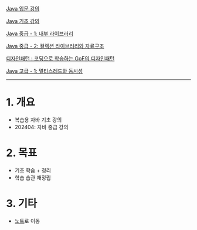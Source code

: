 [Java 입문 강의](https://inf.run/2zsZz)

[Java 기초 강의](https://inf.run/YQbQJ)

[Java 중급 - 1: 내부 라이브러리](https://inf.run/x9XDk)

[Java 중급 - 2: 컬렉션 라이브러리와 자료구조](https://inf.run/6YjpE)

[디자인패턴 : 코딩으로 학습하는 GoF의 디자인패턴](https://inf.run/RYNoL)

[Java 고급 - 1: 멀티스레드와 동시성](https://inf.run/RYNoL)

____

# 1. 개요
- 복습용 자바 기초 강의
- 202404: 자바 중급 강의
# 2. 목표
- 기초 학습 + 정리
- 학습 습관 재정립
# 3. 기타
- [노트](./notes/java-basic.md)로 이동 
